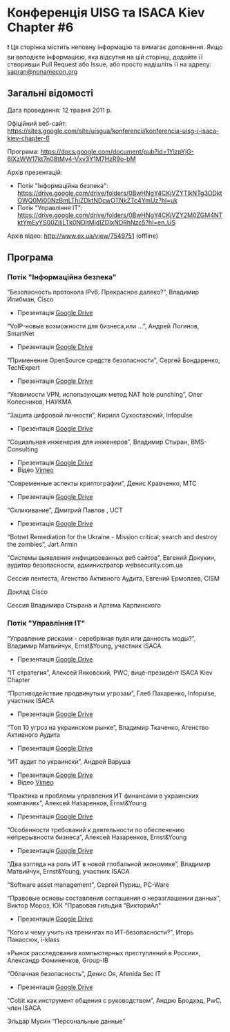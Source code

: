 # Конференція UISG та ISACA Kiev Chapter #6

:exclamation: Ця сторінка містить неповну інформацію та вимагає доповнення. Якщо ви володієте інформацією, яка відсутня на цій сторінці, додайте її створивши Pull Request або Issue, або просто надішліть її на адресу: sapran@nonamecon.org

## Загальні відомості

Дата проведення: 12 травня 2011 р.

Офіційний веб-сайт: https://sites.google.com/site/uisgua/konferencii/konferencia-uisg-i-isaca-kiev-chapter-6

Програма: https://docs.google.com/document/pub?id=1YizpYjG-6lXzWW17kt7n08tMy4-Vxv3Y1M7HzR9o-bM

Архів презентацій:
- Потік "Інформаційна безпека": https://drive.google.com/drive/folders/0BwHNgY4CKjVZYTlkNTg3ODktOWQ0Mi00NzBmLThiZDktNDcwOTNkZTc4YmUz?hl=uk
- Потік "Управління ІТ": https://drive.google.com/drive/folders/0BwHNgY4CKjVZY2M0ZGM4NTktYmEyYS00ZjliLTk0NDItMjdlZDIxNDRhNzc5?hl=en_US

Архів відео: http://www.ex.ua/view/7549751 (offline)

## Програма

### Потік "Інформаційна безпека"

“Безопасность  протокола IPv6. Прекрасное далеко?”, Владимир Илибман, Cisco
- Презентація [Google Drive](https://drive.google.com/open?id=0BwHNgY4CKjVZYTZmOGI3MmQtZTAzZi00NWI5LTllYmQtMTc4MGE0YmEyMGJk)

“VoIP-новые возможности для бизнеса,или ...”, Андрей Логинов, SmartNet
- Презентація [Google Drive](https://drive.google.com/open?id=0BwHNgY4CKjVZNDM3YzQ5MTUtMzM0NS00OWRjLTgwMTUtY2MyY2M1ZjUzYjZi)

"Применение OpenSource средств безопасности", Сергей Бондаренко, TechExpert
- Презентація [Google Drive](https://drive.google.com/open?id=0BwHNgY4CKjVZZWE3N2ZhNGUtYTZhNi00NmYxLTg0YWYtYWE3YWE5YTFmMzBk)

“Уязвимости VPN, использующих метод NAT hole punching”, Олег Колесников, НАУКМА

“Защита цифровой личности”, Кирилл Сухоставский, Infopulse
- Презентація [Google Drive](https://drive.google.com/open?id=1RInZktDO6J0vOInxfnKgdSCN_azKZ-DiaMmRiZ7qGe0)

“Социальная инженерия для инженеров”, Владимир Стыран, BMS-Consulting
- Презентація [Google Drive](https://drive.google.com/open?id=0BwHNgY4CKjVZZDAxMDgzNmQtN2JmNC00ZmJhLWE5NjMtNTkyZGJlMTE0NGY2)
- Відео [Vimeo](https://vimeo.com/24912255)

“Современные аспекты криптографии”, Денис Кравченко, МТС
- Презентація [Google Drive](https://drive.google.com/open?id=1HElmo_Ihu23i4kiyFYJeGcIjuEiCZVQXRHyctcyorPM)

“Скликивание”, Дмитрий Павлов , UCT
- Презентація [Google Drive](https://drive.google.com/open?id=0BwHNgY4CKjVZMWJjNDYxMWEtYTVjYS00ZjM4LWIwMWMtOWMzMTg5YWU1NTU1)

“Botnet Remediation for the Ukraine - Mission critical; search and destroy the zombies”, Jart Armin

“Системы выявления инфицированных веб сайтов”, Евгений Докукин, аудитор безопасности, администратор websecurity.com.ua

Сессия пентеста, Агенство Активного Аудита, Евгений Ермолаев, CISM

Доклад Cisco

Сессия Владимира Стырана и Артема Карпинского

### Потік "Управління ІТ"

“Управление рисками - серебряная пуля или данность моды?”, Владимир Матвийчук, Ernst&Young, участник ISACA
- Презентація [Google Drive](https://drive.google.com/open?id=0BwHNgY4CKjVZMTlhOGRjYmUtZTk5YS00ODcxLWFmNWQtOWMzZjBjYjAxZmMx)

“IT стратегия”, Алексей Янковский, PWC, вице-президент ISACA Kiev Chapter

“Противодействие продвинутым угрозам”, Глеб Пахаренко, Infopulse, участник ISACA
- Презентація [Google Drive](https://drive.google.com/open?id=0BwHNgY4CKjVZMTllOGMxMDctMTA2My00MTY4LTkwZmYtMGEyZmNmY2MwYzEw)

“Tоп 10 угроз на украинском рынке”, Владимир Ткаченко, Агенство Активного Аудита
- Презентація [Google Drive](https://drive.google.com/open?id=0BwHNgY4CKjVZMTQ2NjQ3YmMtNDU5Mi00YzY2LWE2YjMtY2JiOTQxNjU1NjY3)

“ИТ аудит по украински”, Андрей Варуша
- Презентація [Google Drive](https://drive.google.com/open?id=0BwHNgY4CKjVZYzdkNjkyZjMtM2JjNS00MDdlLThjYmUtZDkyM2U3NjliMmYx)
- Відео [Vimeo](https://vimeo.com/28712176)

“Практика и проблемы управления ИТ финансами в украинских компаниях”, Алексей Назаренков, Ernst&Young
- Презентація [Google Drive](https://drive.google.com/open?id=0BwHNgY4CKjVZZTFmNjUyZmMtZjc4Ny00MGIxLWEwZTQtMDVkZTQwYzhhZjU2)

“Особенности требований к деятельности по обеспечению непрерывности бизнеса”, Алексей Назаренков, Ernst&Young
- Презентація [Google Drive](https://drive.google.com/open?id=0BwHNgY4CKjVZY2YxNTlmMTctNDJiMy00YjFmLTlmMGYtMTcyY2FkMGVkNDUz)

“Два взгляда на роль ИТ в новой глобальной экономике”, Владимир Матвийчук, Ernst&Young, участник ISACA

“Software asset management”, Сергей Пуриш, PC-Ware

“Правовые основы составления соглашения о неразглашении данных”, Виктор Мороз, ЮК "Правовая гильдия "ВикториАл"
- Презентація [Google Drive](https://drive.google.com/open?id=0BwHNgY4CKjVZYmUzNWM0OGUtNzY2Yi00NDFiLWFiZWMtMzcxMDgwYzg0NDBi)

“Кого и чему учить на тренингах по ИТ-безопасности?", Игорь Панассюк, i-klass

«Рынок расследования компьютерных преступлений в России», Александр Фоминенков, Group-IB

“Облачная безопасность”, Денис Оя, Afenida Sec IT
- Презентація [Google Drive](https://drive.google.com/open?id=0BwHNgY4CKjVZNDA3NjgxNzktNzY1NS00ZTNiLWIzZWEtNDM5MGYyNTkxMzUz)

“Cobit как инструмент общения с руководством”, Андрю Бродхэд, PwC, член ISACA

Эльдар Мусин “Персональные данные”
